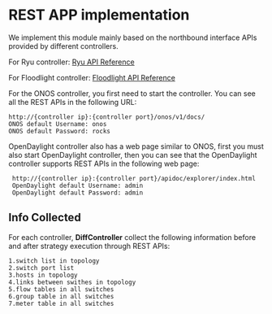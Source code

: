 # REST APP implementation

We implement this module mainly based on the northbound interface APIs provided by different controllers.

For Ryu controller: [Ryu API Reference](https://ryu.readthedocs.io/en/latest/app/ofctl_rest.html)

For Floodlight controller: [Floodlight API Reference](https://floodlight.atlassian.net/wiki/spaces/floodlightcontroller/pages/1343539/Floodlight+REST+API)


For the ONOS controller, you first need to start the controller. You can see all the REST APIs in the following URL:
```
http://{controller ip}:{controller port}/onos/v1/docs/
ONOS default Username: onos
ONOS default Password: rocks
```

OpenDaylight controller also has a web page similar to ONOS, first you must also start OpenDaylight controller, then you can see that the OpenDaylight controller supports REST APIs in the following web page:

```
 http://{controller ip}:{controller port}/apidoc/explorer/index.html
 OpenDaylight default Username: admin
 OpenDaylight default Password: admin
```

## Info Collected
For each controller, **DiffController** collect the following information before and after strategy execution through REST APIs:
```
1.switch list in topology
2.switch port list
3.hosts in topology
4.links between swithes in topology
5.flow tables in all switches
6.group table in all switches
7.meter table in all switches
```

